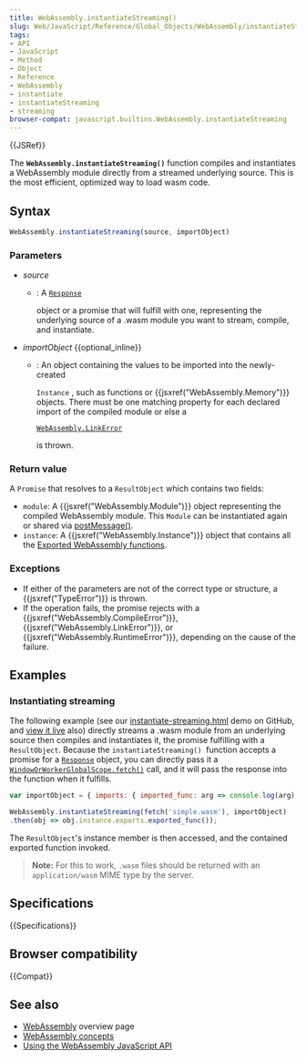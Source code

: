 ```yaml
---
title: WebAssembly.instantiateStreaming()
slug: Web/JavaScript/Reference/Global_Objects/WebAssembly/instantiateStreaming
tags:
- API
- JavaScript
- Method
- Object
- Reference
- WebAssembly
- instantiate
- instantiateStreaming
- streaming
browser-compat: javascript.builtins.WebAssembly.instantiateStreaming
---
```

{{JSRef}}

The **`WebAssembly.instantiateStreaming()`** function compiles and instantiates
a WebAssembly module directly from a streamed underlying source. This is the
most efficient, optimized way to load wasm code.

## Syntax

```js
WebAssembly.instantiateStreaming(source, importObject)
```

### Parameters

- _source_

  - : A
    [`Response`](/en-US/docs/Web/API/Response "The Response interface of the Fetch API represents the response to a request.")

    object or a promise that will fulfill with one, representing the underlying
    source of a .wasm module you want to stream, compile, and instantiate.

- _importObject_ {{optional_inline}}

  - : An object containing the values to be imported into the newly-created

    `Instance` , such as functions or
    {{jsxref("WebAssembly.Memory")}} objects. There must be one
    matching property for each declared import of the compiled module or else a

    [`WebAssembly.LinkError`](/en-US/docs/Web/JavaScript/Reference/Global_Objects/WebAssembly/LinkError)

    is thrown.

### Return value

A `Promise` that resolves to a `ResultObject` which contains two fields:

- `module`: A {{jsxref("WebAssembly.Module")}} object representing
  the compiled WebAssembly module. This `Module` can be instantiated again or
  shared via [postMessage()](/en-US/docs/Web/API/Worker/postMessage).
- `instance`: A {{jsxref("WebAssembly.Instance")}} object that
  contains all the
  [Exported WebAssembly functions](/en-US/docs/WebAssembly/Exported_functions).

### Exceptions

- If either of the parameters are not of the correct type or structure, a
  {{jsxref("TypeError")}} is thrown.
- If the operation fails, the promise rejects with a
  {{jsxref("WebAssembly.CompileError")}},
  {{jsxref("WebAssembly.LinkError")}}, or
  {{jsxref("WebAssembly.RuntimeError")}}, depending on the cause
  of the failure.

## Examples

### Instantiating streaming

The following example (see our
[instantiate-streaming.html](https://github.com/mdn/webassembly-examples/blob/master/js-api-examples/instantiate-streaming.html)
demo on GitHub, and
[view it live](https://mdn.github.io/webassembly-examples/js-api-examples/instantiate-streaming.html)
also) directly streams a .wasm module from an underlying source then compiles
and instantiates it, the promise fulfilling with a `ResultObject`. Because the
`instantiateStreaming()`  function accepts a promise for a
[`Response`](/en-US/docs/Web/API/Response "The Response interface of the Fetch API represents the response to a request.")
object, you can directly pass it a
[`WindowOrWorkerGlobalScope.fetch()`](/en-US/docs/Web/API/WindowOrWorkerGlobalScope/fetch "The fetch() method of the WindowOrWorkerGlobalScope mixin starts the process of fetching a resource from the network, returning a promise which is fulfilled once the response is available.")
call, and it will pass the response into the function when it fulfills.

```js
var importObject = { imports: { imported_func: arg => console.log(arg) } };

WebAssembly.instantiateStreaming(fetch('simple.wasm'), importObject)
.then(obj => obj.instance.exports.exported_func());
```

The `ResultObject`'s instance member is then accessed, and the contained
exported function invoked.

> **Note:** For this to work, `.wasm` files should be returned with an
> `application/wasm` MIME type by the server.

## Specifications

{{Specifications}}

## Browser compatibility

{{Compat}}

## See also

- [WebAssembly](/en-US/docs/WebAssembly) overview page
- [WebAssembly concepts](/en-US/docs/WebAssembly/Concepts)
- [Using the WebAssembly JavaScript API](/en-US/docs/WebAssembly/Using_the_JavaScript_API)
